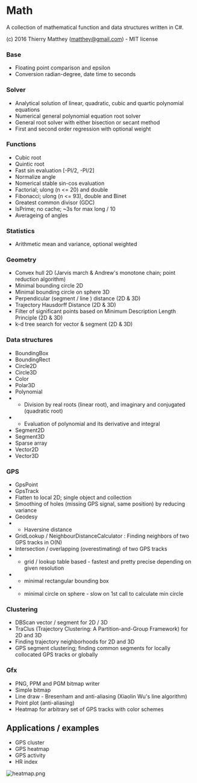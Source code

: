 # Math #

A collection of mathematical function and data structures written in C#. 

(c) 2016 Thierry Matthey (matthey@gmail.com) -  MIT license

### Base ###
* Floating point comparison and epsilon
* Conversion radian-degree, date time to seconds

### Solver ###
* Analytical solution of linear, quadratic, cubic and quartic polynomial equations
* Numerical general polynomial equation root solver
* General root solver with either bisection or secant method
* First and second order regression with optional weight

### Functions ###
* Cubic root
* Quintic root
* Fast sin evaluation [-PI/2, -PI/2]
* Normalize angle
* Nomerical stable sin-cos evaluation
* Factorial; ulong (n <= 20) and double
* Fibonacci; ulong (n <= 93), double and Binet
* Greatest common divisor (GDC)
* IsPrime; no cache; ~3s for max long / 10
* Averageing of angles

### Statistics ###
* Arithmetic mean and variance, optional weighted

### Geometry ###
* Convex hull 2D (Jarvis march & Andrew's monotone chain; point reduction algorithm)
* Minimal bounding circle 2D
* Minimal bounding circle on sphere 3D
* Perpendicular (segment / line ) distance (2D & 3D)
* Trajectory Hausdorff Distance (2D & 3D)
* Filter of significant points based on Minimum Description Length Principle (2D & 3D)
* k-d tree search for vector & segment (2D & 3D)

### Data structures ###
* BoundingBox
* BoundingRect
* Circle2D
* Circle3D
* Color
* Polar3D
* Polynomial
* * Division by real roots (linear root), and imaginary and conjugated (quadratic root) 
* * Evaluation of polynomial and its derivative and integral
* Segment2D
* Segment3D
* Sparse array
* Vector2D
* Vector3D

### GPS ###
* GpsPoint
* GpsTrack
* Flatten to local 2D; single object and collection
* Smoothing of holes (missing GPS signal, same position) by reducing variance
* Geodesy
* * Haversine distance
* GridLookup / NeighbourDistanceCalculator : Finding neighbors of two GPS tracks in O(N)
* Intersection / overlapping (overestimating) of two GPS tracks
* * grid / lookup table based - fastest and pretty precise depending on given resolution
* * minimal rectangular bounding box 
* * minimal circle on sphere - slow on 1st call to calculate min circle 

### Clustering ###
* DBScan vector / segment for 2D / 3D
* TraClus (Trajectory Clustering: A Partition-and-Group Framework) for 2D and 3D
* Finding trajectory neighborhoods for 2D and 3D
* GPS segment clustering; finding common segments for locally collocated GPS tracks or globally

### Gfx ###
* PNG, PPM and PGM bitmap writer
* Simple bitmap
* Line draw - Bresenham and anti-aliasing (Xiaolin Wu's line algorithm)
* Point plot (anti-aliasing)
* Heatmap for arbitrary set of GPS tracks with color schemes

## Applications / examples ##
* GPS cluster
* GPS heatmap
* GPS activity
* HR index


![heatmap.png](https://bitbucket.org/repo/LEp4rd/images/2412494808-heatmap.png)